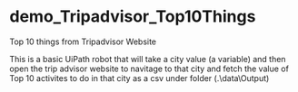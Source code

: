 # demo_Tripadvisor_Top10Things
Top 10 things from Tripadvisor Website

This is a basic UiPath robot that will take a city value (a variable) and then open the trip advisor website to navitage to that city and fetch the value of Top 10 activites to do in that city as a csv under folder (.\data\Output)
